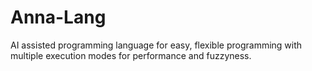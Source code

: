 # Anna-Lang
AI assisted programming language for easy, flexible programming with multiple execution modes for performance and fuzzyness.
